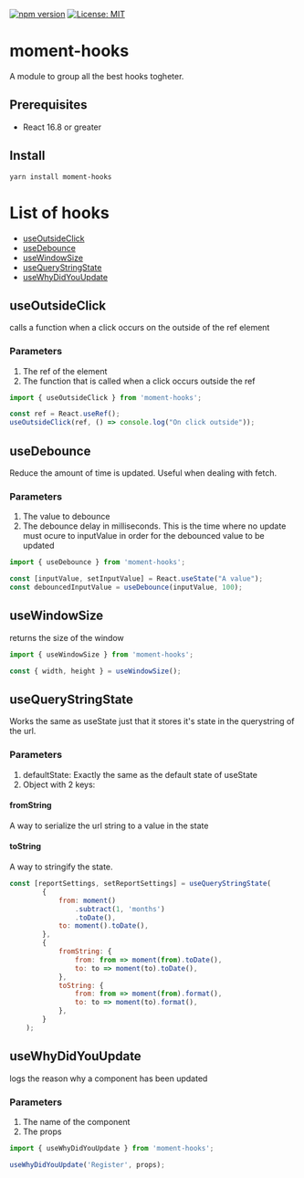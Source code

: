 [![npm version](https://badge.fury.io/js/moment-hooks.svg)](https://badge.fury.io/js/moment-hooks)
[![License: MIT](https://img.shields.io/badge/License-MIT-yellow.svg)](https://opensource.org/licenses/MIT)

# moment-hooks

A module to group all the best hooks togheter.

## Prerequisites

-   React 16.8 or greater

## Install

```
yarn install moment-hooks
```

# List of hooks

-   [useOutsideClick](#useOutsideClick)
-   [useDebounce](#useDebounce)
-   [useWindowSize](#useWindowSize)
-   [useQueryStringState](#useQueryStringState)
-   [useWhyDidYouUpdate](#useWhyDidYouUpdate)

## useOutsideClick

calls a function when a click occurs on the outside of the ref element

### Parameters

1. The ref of the element
2. The function that is called when a click occurs outside the ref

```Javascript
import { useOutsideClick } from 'moment-hooks';

const ref = React.useRef();
useOutsideClick(ref, () => console.log("On click outside"));
```

## useDebounce

Reduce the amount of time is updated. Useful when dealing with fetch.

### Parameters

1. The value to debounce
2. The debounce delay in milliseconds. This is the time where no update must ocure to inputValue in order for the
   debounced value to be updated

```Javascript
import { useDebounce } from 'moment-hooks';

const [inputValue, setInputValue] = React.useState("A value");
const debouncedInputValue = useDebounce(inputValue, 100);
```

## useWindowSize

returns the size of the window

```Javascript
import { useWindowSize } from 'moment-hooks';

const { width, height } = useWindowSize();
```

## useQueryStringState

Works the same as useState just that it stores it's state in the querystring of the url.

### Parameters

1. defaultState: Exactly the same as the default state of useState
2. Object with 2 keys:

#### fromString

A way to serialize the url string to a value in the state

#### toString

A way to stringify the state.

```Javascript
const [reportSettings, setReportSettings] = useQueryStringState(
        {
            from: moment()
                .subtract(1, 'months')
                .toDate(),
            to: moment().toDate(),
        },
        {
            fromString: {
                from: from => moment(from).toDate(),
                to: to => moment(to).toDate(),
            },
            toString: {
                from: from => moment(from).format(),
                to: to => moment(to).format(),
            },
        }
    );
```

## useWhyDidYouUpdate

logs the reason why a component has been updated

### Parameters

1. The name of the component
2. The props

```Javascript
import { useWhyDidYouUpdate } from 'moment-hooks';

useWhyDidYouUpdate('Register', props);
```

